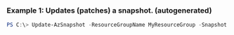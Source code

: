 
### Example 1: Updates (patches) a snapshot. (autogenerated)
```powershell
PS C:\> Update-AzSnapshot -ResourceGroupName MyResourceGroup -Snapshot {Snapshot} -SnapshotName {SnapshotName}


